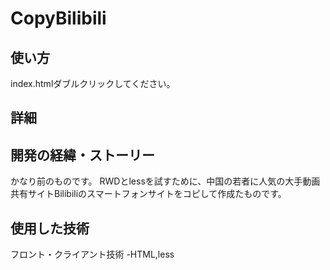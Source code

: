 # CopyBilibili
## 使い方
index.htmlダブルクリックしてください。
## 詳細
  ## 開発の経緯・ストーリー
  かなり前のものです。
  RWDとlessを試すために、中国の若者に人気の大手動画共有サイトBilibiliのスマートフォンサイトをコピして作成たものです。
  ## 使用した技術
  フロント・クライアント技術
    -HTML,less
  
